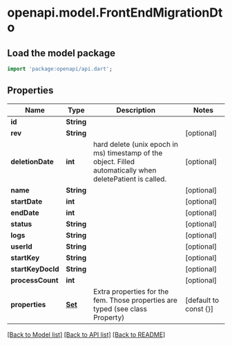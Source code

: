 # openapi.model.FrontEndMigrationDto

## Load the model package
```dart
import 'package:openapi/api.dart';
```

## Properties
Name | Type | Description | Notes
------------ | ------------- | ------------- | -------------
**id** | **String** |  | 
**rev** | **String** |  | [optional] 
**deletionDate** | **int** | hard delete (unix epoch in ms) timestamp of the object. Filled automatically when deletePatient is called. | [optional] 
**name** | **String** |  | [optional] 
**startDate** | **int** |  | [optional] 
**endDate** | **int** |  | [optional] 
**status** | **String** |  | [optional] 
**logs** | **String** |  | [optional] 
**userId** | **String** |  | [optional] 
**startKey** | **String** |  | [optional] 
**startKeyDocId** | **String** |  | [optional] 
**processCount** | **int** |  | [optional] 
**properties** | [**Set<PropertyStubDto>**](PropertyStubDto.md) | Extra properties for the fem. Those properties are typed (see class Property) | [default to const {}]

[[Back to Model list]](../README.md#documentation-for-models) [[Back to API list]](../README.md#documentation-for-api-endpoints) [[Back to README]](../README.md)


